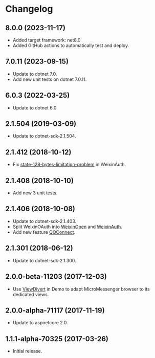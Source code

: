 # Changelog

## 8.0.0 (2023-11-17)
- Added target framework: net8.0
- Added GitHub actions to automatically test and deploy.

## 7.0.11 (2023-09-15)
- Update to dotnet 7.0.
- Add new unit tests on dotnet 7.0.11.

## 6.0.3 (2022-03-25)
- Update to dotnet 6.0.

## 2.1.504 (2019-03-09)
- Update to dotnet-sdk-2.1.504.

## 2.1.412 (2018-10-12)
- Fix [state-128-bytes-limitation-problem](https://github.com/myvas/AspNetCore.Authentication/issues/2) in WeixinAuth.

## 2.1.408 (2018-10-10)
- Add new 3 unit tests.

## 2.1.406 (2018-10-08)
- Update to dotnet-sdk-2.1.403.
- Split WeixinOAuth into [WeixinOpen](https://github.com/myvas/AspNetcore.Authentication.WeixnOpen) and [WeixinAuth](https://github.com/myvas/AspNetCore.Authentication.WeixinAuth).
- Add new feature [QQConnect](https://github.com/myvas/AspNetcore.Authentication.QQConnect).

## 2.1.301 (2018-06-12)
- Update to dotnet-sdk-2.1.300.

## 2.0.0-beta-11203 (2017-12-03)
- Use [ViewDivert](https://github.com/myvas/AspNetCore.ViewDivert) in Demo to adapt MicroMessenger browser to its dedicated views.

## 2.0.0-alpha-71117 (2017-11-19)
- Update to aspnetcore 2.0.

## 1.1.1-alpha-70325 (2017-03-26)
- Initial release.